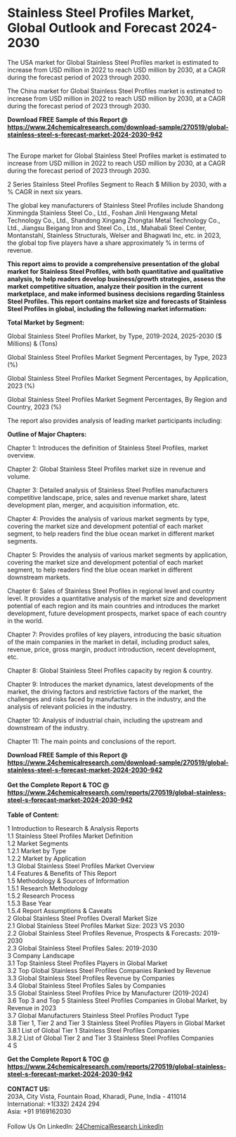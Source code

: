 <h1>Stainless Steel Profiles Market, Global Outlook and Forecast 2024-2030</h1><p>The USA market for Global Stainless Steel Profiles market is estimated to increase from USD million in 2022 to reach USD million by 2030, at a CAGR during the forecast period of 2023 through 2030.</p><p>
</p><p>The China market for Global Stainless Steel Profiles market is estimated to increase from USD million in 2022 to reach USD million by 2030, at a CAGR during the forecast period of 2023 through 2030.</p><div><b>Download FREE Sample of this Report @ 
            <a href="https://www.24chemicalresearch.com/download-sample/270519/global-stainless-steel-s-forecast-market-2024-2030-942">
            https://www.24chemicalresearch.com/download-sample/270519/global-stainless-steel-s-forecast-market-2024-2030-942</a></b></div><br><p>
</p><p>The Europe market for Global Stainless Steel Profiles market is estimated to increase from USD million in 2022 to reach USD million by 2030, at a CAGR during the forecast period of 2023 through 2030.</p><p>
2 Series Stainless Steel Profiles Segment to Reach $ Million by 2030, with a % CAGR in next six years.</p><p>
The global key manufacturers of Stainless Steel Profiles include Shandong Xinmingda Stainless Steel Co., Ltd., Foshan Jinli Hengwang Metal Technology Co., Ltd., Shandong Xingang Zhongtai Metal Technology Co., Ltd., Jiangsu Beigang Iron and Steel Co., Ltd., Mahabali Steel Center, Montanstahl, Stainless Structurals, Welser and Bhagwati Inc, etc. in 2023, the global top five players have a share approximately % in terms of revenue.</p><p>
<strong>This report aims to provide a comprehensive presentation of the global market for Stainless Steel Profiles, with both quantitative and qualitative analysis, to help readers develop business/growth strategies, assess the market competitive situation, analyze their position in the current marketplace, and make informed business decisions regarding Stainless Steel Profiles. This report contains market size and forecasts of Stainless Steel Profiles in global, including the following market information:</strong></p><p>
</p><p>
<strong>Total Market by Segment:</strong></p><p>
Global Stainless Steel Profiles Market, by Type, 2019-2024, 2025-2030 ($ Millions) &amp; (Tons)</p><p>
Global Stainless Steel Profiles Market Segment Percentages, by Type, 2023 (%)</p><p>
</p><p>
Global Stainless Steel Profiles Market Segment Percentages, by Application, 2023 (%)</p><p>
</p><p>
Global Stainless Steel Profiles Market Segment Percentages, By Region and Country, 2023 (%)</p><p>
</p><p>
The report also provides analysis of leading market participants including:</p><p>
</p><p>
</p><p>
</p><p><strong>Outline of Major Chapters:</strong></p><p>
</p><p>Chapter 1: Introduces the definition of Stainless Steel Profiles, market overview.</p><p>
Chapter 2: Global Stainless Steel Profiles market size in revenue and volume.</p><p>
Chapter 3: Detailed analysis of Stainless Steel Profiles manufacturers competitive landscape, price, sales and revenue market share, latest development plan, merger, and acquisition information, etc.</p><p>
Chapter 4: Provides the analysis of various market segments by type, covering the market size and development potential of each market segment, to help readers find the blue ocean market in different market segments.</p><p>
Chapter 5: Provides the analysis of various market segments by application, covering the market size and development potential of each market segment, to help readers find the blue ocean market in different downstream markets.</p><p>
Chapter 6: Sales of Stainless Steel Profiles in regional level and country level. It provides a quantitative analysis of the market size and development potential of each region and its main countries and introduces the market development, future development prospects, market space of each country in the world.</p><p>
Chapter 7: Provides profiles of key players, introducing the basic situation of the main companies in the market in detail, including product sales, revenue, price, gross margin, product introduction, recent development, etc.</p><p>
Chapter 8: Global Stainless Steel Profiles capacity by region &amp; country.</p><p>
Chapter 9: Introduces the market dynamics, latest developments of the market, the driving factors and restrictive factors of the market, the challenges and risks faced by manufacturers in the industry, and the analysis of relevant policies in the industry.</p><p>
Chapter 10: Analysis of industrial chain, including the upstream and downstream of the industry.</p><p>
Chapter 11: The main points and conclusions of the report.</p><div><b>Download FREE Sample of this Report @ 
            <a href="https://www.24chemicalresearch.com/download-sample/270519/global-stainless-steel-s-forecast-market-2024-2030-942">
            https://www.24chemicalresearch.com/download-sample/270519/global-stainless-steel-s-forecast-market-2024-2030-942</a></b></div><br><div><b>Get the Complete Report & TOC @ 
            <a href="https://www.24chemicalresearch.com/reports/270519/global-stainless-steel-s-forecast-market-2024-2030-942">
            https://www.24chemicalresearch.com/reports/270519/global-stainless-steel-s-forecast-market-2024-2030-942</a></b></div><br>
            <b>Table of Content:</b><p>1 Introduction to Research & Analysis Reports<br />
    1.1 Stainless Steel Profiles Market Definition<br />
    1.2 Market Segments<br />
        1.2.1 Market by Type<br />
        1.2.2 Market by Application<br />
    1.3 Global Stainless Steel Profiles Market Overview<br />
    1.4 Features & Benefits of This Report<br />
    1.5 Methodology & Sources of Information<br />
        1.5.1 Research Methodology<br />
        1.5.2 Research Process<br />
        1.5.3 Base Year<br />
        1.5.4 Report Assumptions & Caveats<br />
2 Global Stainless Steel Profiles Overall Market Size<br />
    2.1 Global Stainless Steel Profiles Market Size: 2023 VS 2030<br />
    2.2 Global Stainless Steel Profiles Revenue, Prospects & Forecasts: 2019-2030<br />
    2.3 Global Stainless Steel Profiles Sales: 2019-2030<br />
3 Company Landscape<br />
    3.1 Top Stainless Steel Profiles Players in Global Market<br />
    3.2 Top Global Stainless Steel Profiles Companies Ranked by Revenue<br />
    3.3 Global Stainless Steel Profiles Revenue by Companies<br />
    3.4 Global Stainless Steel Profiles Sales by Companies<br />
    3.5 Global Stainless Steel Profiles Price by Manufacturer (2019-2024)<br />
    3.6 Top 3 and Top 5 Stainless Steel Profiles Companies in Global Market, by Revenue in 2023<br />
    3.7 Global Manufacturers Stainless Steel Profiles Product Type<br />
    3.8 Tier 1, Tier 2 and Tier 3 Stainless Steel Profiles Players in Global Market<br />
        3.8.1 List of Global Tier 1 Stainless Steel Profiles Companies<br />
        3.8.2 List of Global Tier 2 and Tier 3 Stainless Steel Profiles Companies<br />
4 S</p><div><b>Get the Complete Report & TOC @ 
            <a href="https://www.24chemicalresearch.com/reports/270519/global-stainless-steel-s-forecast-market-2024-2030-942">
            https://www.24chemicalresearch.com/reports/270519/global-stainless-steel-s-forecast-market-2024-2030-942</a></b></div><br><b>CONTACT US:</b><br>
            203A, City Vista, Fountain Road, Kharadi, Pune, India - 411014<br>
            International: +1(332) 2424 294<br>
            Asia: +91 9169162030 <br><br>
            Follow Us On LinkedIn: <a href="https://www.linkedin.com/company/24chemicalresearch/">24ChemicalResearch LinkedIn</a>